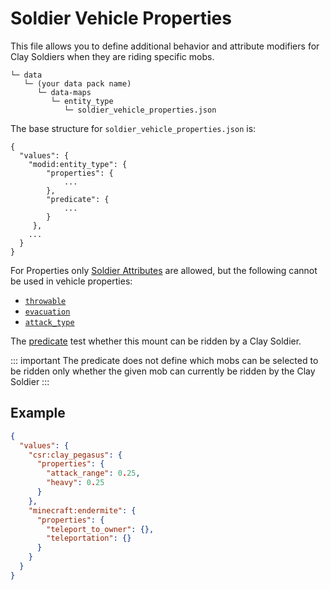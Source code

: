 # Soldier Vehicle Properties

This file allows you to define additional behavior and attribute modifiers for Clay Soldiers when they are riding specific mobs.

```bash:no-line-numbers
└─ data
   └─ (your data pack name)
      └─ data-maps
         └─ entity_type
            └─ soldier_vehicle_properties.json
```

The base structure for `soldier_vehicle_properties.json` is:

```json:no-line-numbers
{
  "values": {
    "modid:entity_type": {
        "properties": {
            ...
        },
        "predicate": {
            ...
        }
     },
    ...
  }
}
```

For Properties only [Soldier Attributes](./soldier-properties.md) are allowed, but the following cannot be used in vehicle properties:

* [`throwable`](./soldier-properties.md#throwable)
* [`evacuation`](./soldier-properties.md#evacuation-property)
* [`attack_type`](./soldier-properties.md#attack-type)

The [predicate](./holdable-values.md#predicate) test whether this mount can be ridden by a Clay Soldier. 


::: important 
The predicate does not define which mobs can be selected to be ridden only whether the given mob can currently be ridden by the Clay Soldier
:::

## Example

```json
{
  "values": {
    "csr:clay_pegasus": {
      "properties": {
        "attack_range": 0.25,
        "heavy": 0.25
      }
    },
    "minecraft:endermite": {
      "properties": {
        "teleport_to_owner": {},
        "teleportation": {}
      }
    }
  }
}
```